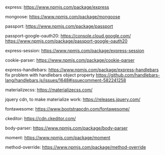 express:
https://www.npmjs.com/package/express

mongoose:
https://www.npmjs.com/package/mongoose

passport:
https://www.npmjs.com/package/passport

passport-google-oauth20:
https://console.cloud.google.com/
https://www.npmjs.com/package/passport-google-oauth20

express-session:
https://www.npmjs.com/package/express-session

cookie-parser:
https://www.npmjs.com/package/cookie-parser

express-handlebars:
https://www.npmjs.com/package/express-handlebars
fix problem with handlebars object property
https://github.com/handlebars-lang/handlebars.js/issues/1648#issuecomment-582241258

materializecss:
https://materializecss.com/

jquery cdn, to make materialize work:
https://releases.jquery.com/

fontawesome:
https://www.bootstrapcdn.com/fontawesome/

ckeditor:
https://cdn.ckeditor.com/

body-parser:
https://www.npmjs.com/package/body-parser

moment:
https://www.npmjs.com/package/moment

method-override:
https://www.npmjs.com/package/method-override

